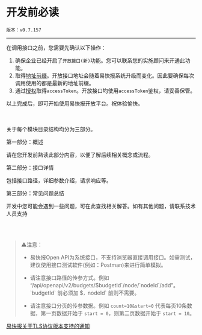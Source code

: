 # 开发前必读

`版本：v0.7.157`

---

在调用接口之前，您需要先确认以下操作：

1. 确保企业已经开启了`开放接口(新)`功能。您可以联系您的实施顾问来开通此功能。
2. 取得[地址前缀](/docs/open-api/getting-started/origin)。开放接口地址会随着易快报系统升级而变化。因此要确保每次调用使用的都是最新的地址前缀。
3. 通过[授权](/docs/open-api/getting-started/auth)取得`accessToken`。开放接口均使用`accessToken`鉴权，请妥善保管。

以上完成后，即可开始使用易快报开放平台。祝体验愉快。

<br/>
<br/>
关于每个模块目录结构均分为三部分。

第一部分：概述

  请在您开发前熟读此部分内容，以便了解后续相关概念或流程。


第二部分：接口详情

  包括接口路径，详细参数介绍，请求响应等。


第三部分：常见问题总结

  开发中您可能会遇到一些问题，可在此查找相关解答。如有其他问题，请联系技术人员支持


<br/>
<br/>

> ⚠️注意：
> 
> - 易快报Open API为系统接口，不支持浏览器直接调用接口。如需测试，建议使用接口测试软件(例如：Postman)来进行简单模拟。
> 
> - 请注意接口路径的传参方式。例如 “/api/openapi/v2/budgets/$`budgetId`/node/`nodeId`/add”。`budgetId` 前必须加 `$`，`nodeId` 前则不需要。
> 
> - 请注意接口分页的传参数据。例如 `count=10&start=0` 代表每页10条数据，第一页数据开始于 `start = 0`，则第二页数据开始于 `start = 10`。

[易快报关于TLS协议版本支持的通知](/docs/open-api/notice/TLS)